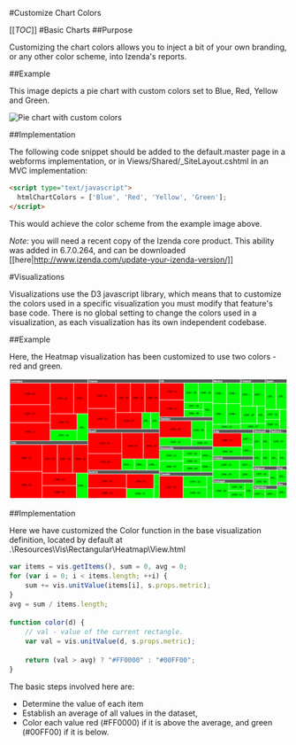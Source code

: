 #Customize Chart Colors

[[_TOC_]]
#Basic Charts
##Purpose

Customizing the chart colors allows you to inject a bit of your own branding, or any other color scheme, into Izenda's reports. 

##Example

This image depicts a pie chart with custom colors set to Blue, Red, Yellow and Green. 

![Pie chart with custom colors](http://wiki.izenda.us/Guides/Developer-Links-and-Guides/colors.png)

##Implementation

The following code snippet should be added to the default.master page in a webforms implementation, or in Views/Shared/_SiteLayout.cshtml in an MVC implementation:

```html
<script type="text/javascript">
  htmlChartColors = ['Blue', 'Red', 'Yellow', 'Green'];
</script>
```

This would achieve the color scheme from the example image above. 

*Note:* you will need a recent copy of the Izenda core product. This ability was added in 6.7.0.264, and can be downloaded [[here|http://www.izenda.com/update-your-izenda-version/]]

#Visualizations

Visualizations use the D3 javascript library, which means that to customize the colors used in a specific visualization you must modify that feature's base code. There is no global setting to change the colors used in a visualization, as each visualization has its own independent codebase.

##Example

Here, the Heatmap visualization has been customized to use two colors - red and green.

![Custom Colors used in a visualization](/Guides/Customize-Chart-Colors/vis-custom-color.png)

##Implementation

Here we have customized the Color function in the base visualization definition, located by default at .\Resources\Vis\Rectangular\Heatmap\View.html

```javascript
var items = vis.getItems(), sum = 0, avg = 0;
for (var i = 0; i < items.length; ++i) {
	sum += vis.unitValue(items[i], s.props.metric);
}
avg = sum / items.length;

function color(d) {
	// val - value of the current rectangle.
	var val = vis.unitValue(d, s.props.metric);

	return (val > avg) ? "#FF0000" : "#00FF00";
}
```

The basic steps involved here are:

* Determine the value of each item
* Establish an average of all values in the dataset,
* Color each value red (#FF0000) if it is above the average, and green (#00FF00) if it is below.